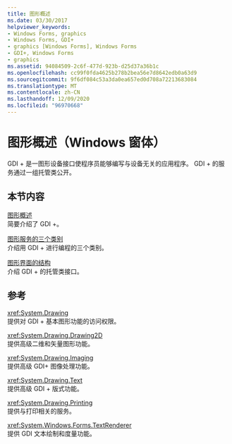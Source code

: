 ```yaml
---
title: 图形概述
ms.date: 03/30/2017
helpviewer_keywords:
- Windows Forms, graphics
- Windows Forms, GDI+
- graphics [Windows Forms], Windows Forms
- GDI+, Windows Forms
- graphics
ms.assetid: 94084509-2c6f-477d-923b-d25d37a36b1c
ms.openlocfilehash: cc99f0fda4625b278b2bea56e7d8642edb0a63d9
ms.sourcegitcommit: 9f6df084c53a3da0ea657ed0d708a72213683084
ms.translationtype: MT
ms.contentlocale: zh-CN
ms.lasthandoff: 12/09/2020
ms.locfileid: "96970668"
---
```

# <a name="graphics-overview-windows-forms"></a>图形概述（Windows 窗体）
GDI + 是一图形设备接口使程序员能够编写与设备无关的应用程序。 GDI + 的服务通过一组托管类公开。  
  
## <a name="in-this-section"></a>本节内容  
 [图形概述](overview-of-graphics.md)  
 简要介绍了 GDI +。  
  
 [图形服务的三个类别](three-categories-of-graphics-services.md)  
 介绍用 GDI + 进行编程的三个类别。  
  
 [图形界面的结构](structure-of-the-graphics-interface.md)  
 介绍 GDI + 的托管类接口。  
  
## <a name="reference"></a>参考  
 <xref:System.Drawing>  
 提供对 GDI + 基本图形功能的访问权限。  
  
 <xref:System.Drawing.Drawing2D>  
 提供高级二维和矢量图形功能。  
  
 <xref:System.Drawing.Imaging>  
 提供高级 GDI+ 图像处理功能。  
  
 <xref:System.Drawing.Text>  
 提供高级 GDI + 版式功能。  
  
 <xref:System.Drawing.Printing>  
 提供与打印相关的服务。  
  
 <xref:System.Windows.Forms.TextRenderer>  
 提供 GDI 文本绘制和度量功能。
